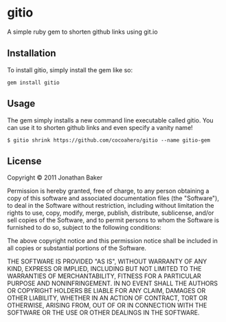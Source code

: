 # gitio
A simple ruby gem to shorten github links using git.io

## Installation
To install gitio, simply install the gem like so:

```
gem install gitio
```

## Usage
The gem simply installs a new command line executable called gitio. You can use it to shorten github links and even specify a vanity name!

```
$ gitio shrink https://github.com/cocoahero/gitio --name gitio-gem
```

## License

Copyright © 2011 Jonathan Baker

Permission is hereby granted, free of charge, to any person obtaining a copy of this software and associated documentation files (the "Software"), to deal in the Software without restriction, including without limitation the rights to use, copy, modify, merge, publish, distribute, sublicense, and/or sell copies of the Software, and to permit persons to whom the Software is furnished to do so, subject to the following conditions:

The above copyright notice and this permission notice shall be included in all copies or substantial portions of the Software.

THE SOFTWARE IS PROVIDED "AS IS", WITHOUT WARRANTY OF ANY KIND, EXPRESS OR IMPLIED, INCLUDING BUT NOT LIMITED TO THE WARRANTIES OF MERCHANTABILITY, FITNESS FOR A PARTICULAR PURPOSE AND NONINFRINGEMENT. IN NO EVENT SHALL THE AUTHORS OR COPYRIGHT HOLDERS BE LIABLE FOR ANY CLAIM, DAMAGES OR OTHER LIABILITY, WHETHER IN AN ACTION OF CONTRACT, TORT OR OTHERWISE, ARISING FROM, OUT OF OR IN CONNECTION WITH THE SOFTWARE OR THE USE OR OTHER DEALINGS IN THE SOFTWARE.